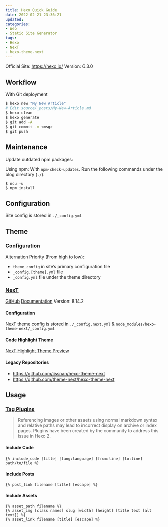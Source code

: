 ```yaml
---
title: Hexo Quick Guide
date: 2022-02-21 23:36:21
updated:
categories:
- Web
- Static Site Generator
tags:
- Hexo
- NexT
- hexo-theme-next
---
```


Official Site: https://hexo.io/
Version: 6.3.0

## Workflow
With Git deployment
``` bash
$ hexo new "My New Article"
# Edit source/_posts/My-New-Article.md
$ hexo clean
$ hexo generate
$ git add -A
$ git commit -m <msg>
$ git push
```

## Maintenance
Update outdated npm packages:

Using npm: With `npm-check-updates`. Run the following commands under the blog directory (`./`).
``` shell
$ ncu -u
$ npm install
```

## Configuration
Site config is stored in `./_config.yml`

<!-- more -->

## Theme
### Configuration
Alternation Priority (From high to low):
- `theme_config` in site’s primary configuration file
- `_config.[theme].yml` file
- `_config.yml` file under the theme directory

### [NexT](https://theme-next.js.org/)
[GitHub](https://github.com/next-theme/hexo-theme-next)
[Documentation](https://theme-next.js.org/)
Version: 8.14.2

#### Configuration
NexT theme config is stored in `./_config.next.yml` & `node_modules/hexo-theme-next/_config.yml`

#### Code Highlight Theme
[NexT Highlight Theme Preview](https://theme-next.js.org/highlight/)

#### Legacy Repositories
- https://github.com/iissnan/hexo-theme-next
- https://github.com/theme-next/hexo-theme-next

## Usage
### [Tag Plugins](https://hexo.io/docs/tag-plugins)
> Referencing images or other assets using normal markdown syntax and relative paths may lead to incorrect display on archive or index pages. Plugins have been created by the community to address this issue in Hexo 2.

#### Include Code
``` liquid
{% include_code [title] [lang:language] [from:line] [to:line] path/to/file %}
```

#### Include Posts
``` liquid
{% post_link filename [title] [escape] %}
```

#### Include Assets
``` liquid
{% asset_path filename %}
{% asset_img [class names] slug [width] [height] [title text [alt text]] %}
{% asset_link filename [title] [escape] %}
```
